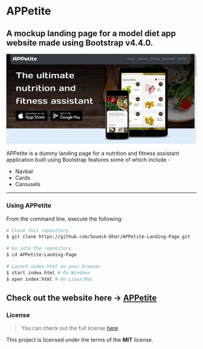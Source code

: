 # APPetite

A mockup landing page for a model diet app website made using Bootstrap v4.4.0.
---
[![loading-page-image](images/landing-page.png)](https://soumik-dhar.github.io/APPetite-Landing-Page/)

APPetite is a dummy landing page for a nutrition and fitness assistant application built using Bootstrap features some of which include -
* Navbar
* Cards
* Carousels
---
### Using APPetite

From the command line, execute the following:

```bash
# Clone this repository
$ git clone https://github.com/Soumik-Dhar/APPetite-Landing-Page.git
```
```bash
# Go into the repository
$ cd APPetite-Landing-Page
```
```bash
# Launch index.html on your browser
$ start index.html # On Windows
$ open index.html # On Linux/Mac
```
Check out the website here -> [APPetite](https://soumik-dhar.github.io/APPetite-Landing-Page/)
---
### License
>You can check out the full license [here](LICENSE.md)

This project is licensed under the terms of the **MIT** license.
